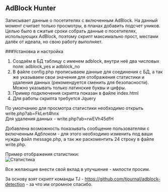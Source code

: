 ## AdBlock Hunter ##
Записывает данные о посетителях с включенным AdBlock. На данный момент считает только просмотры, в планах добавить подсчет уников. Целью было в сжатые сроки собрать данные о посетителях, использующих AdBlock, поэтому скрипт максимально прост, местами далёк от идеала, но свою работу выполняет.

###Установка и настройка<BR>
1) Создаём в БД таблицу с именем adblock, внутри неё два числовых поля: adblock_yes и adblock_no<BR>
2) В файле config.php прописываем данные для соединения с БД, а так же указываем свои значения для отображения статистики и удаления данных (рекомендуется сменить для безопасности). Можно указывать только латинские буквы и цифры.<BR>
3) Пример подключения скрипта показан в файле index.html<BR>
4) Для работы скрипта требуется Jquery<BR>

По умолчанию для просмотра статистики необходимо открыть write.php?ab=FkLert4hnx<BR>
Для удаления данных - write.php?ab=rwEVh45dfH<BR>

Добавлена возможность показывать сообщение пользователям с включенным Адблоком - для этого необходимо изменить под ваши нужды файл message.php, а так же раскоментить 24 строку в файле write.php.

Пример отображения статистики:<BR>
![Статистика](http://pp.screenshotlink.ru/v2572/2c8/tathwHu8inQ.png "Статистика")<BR>

Все желающие внести свой вклад в улучшение - милости просим.<BR>

За основу взят скрипт команды TJ - https://github.com/tjournal/adblock-detection - за что им огромное спасибо.
